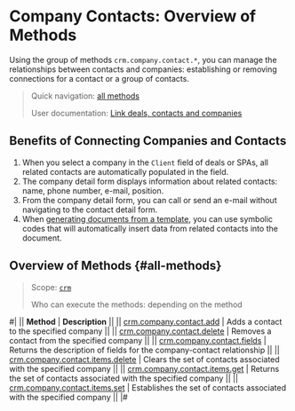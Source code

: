 # Company Contacts: Overview of Methods

Using the group of methods `crm.company.contact.*`, you can manage the relationships between contacts and companies: establishing or removing connections for a contact or a group of contacts.

> Quick navigation: [all methods](#all-methods) 
> 
> User documentation: [Link deals, contacts and companies](https://helpdesk.bitrix24.com/open/2519229) 

## Benefits of Connecting Companies and Contacts

1. When you select a company in the `Client` field of deals or SPAs, all related contacts are automatically populated in the field. 
2. The company detail form displays information about related contacts: name, phone number, e-mail, position. 
3. From the company detail form, you can call or send an e-mail without navigating to the contact detail form.
4. When [generating documents from a template](../../document-generator/index.md), you can use symbolic codes that will automatically insert data from related contacts into the document.

## Overview of Methods {#all-methods}

> Scope: [`crm`](../../../scopes/permissions.md)
>
> Who can execute the methods: depending on the method

#|
|| **Method** | **Description** ||
|| [crm.company.contact.add](./crm-company-contact-add.md) | Adds a contact to the specified company ||
|| [crm.company.contact.delete](./crm-company-contact-delete.md) | Removes a contact from the specified company ||
|| [crm.company.contact.fields](./crm-company-contact-fields.md) | Returns the description of fields for the company-contact relationship ||
|| [crm.company.contact.items.delete](./crm-company-contact-items-delete.md) | Clears the set of contacts associated with the specified company ||
|| [crm.company.contact.items.get](./crm-company-contact-items-get.md) | Returns the set of contacts associated with the specified company ||
|| [crm.company.contact.items.set](./crm-company-contact-items-set.md) | Establishes the set of contacts associated with the specified company ||
|#
